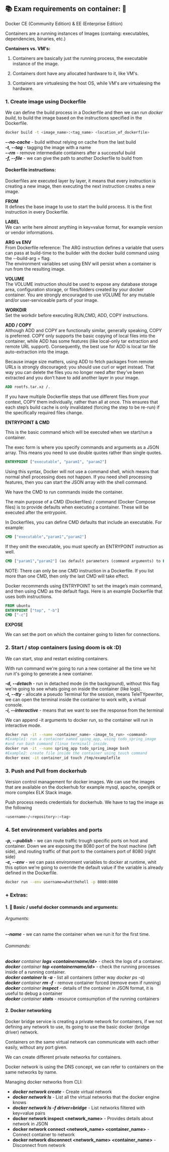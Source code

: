 ## :books: Exam requirements on container: :whale:

Docker CE (Community Edition) & EE (Enterprise Edition)

Containers are a running instances of Images (containg: executables, dependencies, binaries, etc.)

**Containers vs. VM's:**

1. Containers are basically just the running process, the executable instance of the image.

2. Containers dont have any allocated hardware to it, like VM's.

3. Containers are virtualesing the host OS, while VM's are virtualesing the hardware.

### 1. Create image using Dockerfile

We can define the build process in a Dockerfile and then we can run _docker build_, to build the image based on the instructions specified in the Dockerfile.
```sh
docker build -t <image_name>:<tag_name> <location_of_dockerfile>
```
**_--no-cache_** - build without relying on cache from the last build </br>
**_-t, --tag_** - tagging the image with a name </br>
**_--rm_** - remove intermediate containers after a successful build </br>
**_-f, --file_** - we can give the path to another Dockerfile to build from </br>

#### Dockerfile instructions:

Dockerfiles are executed layer by layer, it means that every instruction is creating a new image, then executing the next instruction creates a new image.

**FROM** </br>
It defines the base image to use to start the build process. It is the first instruction in every Dockerfile.

**LABEL** </br>
We can write here almost anything in key=value format, for example version or vendor informations.

**ARG vs ENV** </br>
From Dockerfile reference: The ARG instruction defines a variable that users can pass at build-time to the builder with the docker build command using the --build-arg <varname>=<value> flag. </br>
The environment variables set using ENV will persist when a container is run from the resulting image.

**VOLUME** </br>
The VOLUME instruction should be used to expose any database storage area, configuration storage, or files/folders created by your docker container. You are strongly encouraged to use VOLUME for any mutable and/or user-serviceable parts of your image.

**WORKDIR**</br>
Set the workdir before executing RUN,CMD, ADD, COPY instructions.

**ADD / COPY** </br>
Although ADD and COPY are functionally similar, generally speaking, COPY is preferred. COPY only supports the basic copying of local files into the container, while ADD has some features (like local-only tar extraction and remote URL support). Consequently, the best use for ADD is local tar file auto-extraction into the image.

Because image size matters, using ADD to fetch packages from remote URLs is strongly discouraged; you should use curl or wget instead. That way you can delete the files you no longer need after they’ve been extracted and you don’t have to add another layer in your image.

```Dockerfile
ADD rootfs.tar.xz /.
```

If you have multiple Dockerfile steps that use different files from your context, COPY them individually, rather than all at once. This ensures that each step’s build cache is only invalidated (forcing the step to be re-run) if the specifically required files change.

**ENTRYPOINT & CMD** </br>

This is the basic command which will be executed when we start/run a container.

The exec form is where you specify commands and arguments as a JSON array. This means you need to use double quotes rather than single quotes.

```Dockerfile
ENTRYPOINT ["executable", "param1", "param2"]
```

Using this syntax, Docker will not use a command shell, which means that normal shell processing does not happen. If you need shell processing features, then you can start the JSON array with the shell command.

We have the CMD to run commands inside the container.

The main purpose of a CMD (Dockerfiles) / command (Docker Compose files) is to provide defaults when executing a container. These will be executed after the entrypoint.

In Dockerfiles, you can define CMD defaults that include an executable. For example:
```Dockerfile
CMD ["executable","param1","param2"]
```
If they omit the executable, you must specify an ENTRYPOINT instruction as well.
```Dockerfile
CMD ["param1","param2"] (as default parameters (command arguments) to ENTRYPOINT)
```
NOTE: There can only be one CMD instruction in a Dockerfile. If you list more than one CMD, then only the last CMD will take effect.

Docker recommends using ENTRYPOINT to set the image’s main command, and then using CMD as the default flags. Here is an example Dockerfile that uses both instructions.
```Dockerfile
FROM ubuntu
ENTRYPOINT ["top", "-b"]
CMD ["-c"]
```

**EXPOSE** </br>

We can set the port on which the container going to listen for connections.

### 2. Start / stop containers (using doom is ok :D)

We can start, stop and restart existing containers.

With run command we're going to run a new container all the time we hit run it's going to generate a new container.

**_-d, --detach_** - run in detached mode (in the background), without this flag we're going to see whats going on inside the container (like logs). </br>
**_-t, --tty_** - allocate a pseudo Terminal for the session, means TeleTYpewriter, we can open the terminal inside the container to work with, a virtual console.  </br>
**_-i, --interactive_** - means that we want to see the response from the terminal </br>

We can append -it arguments to docker run, so the container will run in interactive mode.
```sh
docker run -it --name <container_name> <image_to_run> <command>
#Example1: run a container named sping_app, using todo_spring_image
#and run bash command (linux terminal) inside.
docker run -it --name spring_app todo_spring_image bash
#Example2: create file inside the container using touch command
docker exec -it container_id touch /tmp/examplefile
```
### 3. Push and Pull from dockerhub

Version control management for docker images. We can use the images that are available on the dockerhub  for example mysql, apache, openjdk or more complex ELK Stack image.

Push process needs credentials for dockerhub. We have to tag the image as the following
```sh
<username>/<repository>:<tag>
```
### 4. Set environment variables and ports

**_-p, --publish_** - we can route traffic trough specific ports on host and container. Down we are exposing the 8080 port of the host machine (left side), and routing traffic of that port to the containers port of 8080 (right side) </br>
**_-e, --env_** - we can pass environment variables to docker at runtime, whit this option we're going to override the default value if the variable is already defined in the Dockerfile.

```sh
docker run --env username=whatthehell -p 8080:8080
```

### + Extras:

#### 1. :loudspeaker: Basic / useful docker commands and arguments:

###### Arguments:
**_--name_** - we can name the container when we run it for the first time. </br>

###### Commands:
**_docker_** _container_ **_logs <containername/id>_** - check the logs of a container. </br>
**_docker_** _container_ **_top <containername/id>_** - check the running processes inside of a running container. </br>
**_docker container ls -a_** - list all containers (other way _docker ps -a_) </br>
**_docker_** _container_ **_rm -f_** - remove container forced (remove even if running) </br>
**_docker_** _container_ **_inspect_** - details of the container in JSON format, it is useful to debug a container </br>
**_docker_** _container_ **_stats_** - resource comsumption of the running containers </br>

#### 2. Docker networking

Docker bridge service is creating a private network for containers, if we not defining any  network to use, its going to use the basic docker (bridge driver) network.

Containers on the same virtual network can communicate with each other easily, without any port given.

We can create different private networks for containers.

Docker network is using the DNS concept, we can refer to containers on the same networks by name.

Managing docker networks from CLI:

- **_docker network create <name>_** - Create virtual network
- **_docker network ls_** - List all the virtual networks that the docker engine knows
- **_docker network ls -f driver=bridge_** - List networks filtered with key=value pairs
- **docker network inspect <network_name>** - Provides details about network in JSON
- **docker network connect <network_name> <container_name>** - Connect container to network
- **docker network disconnect <network_name> <container_name>** - Disconnect from network
